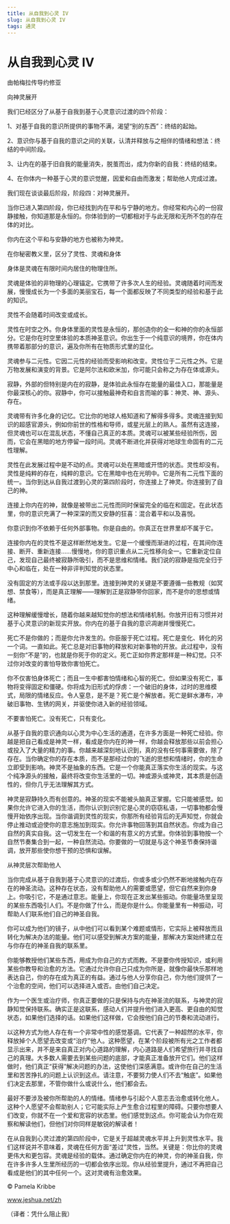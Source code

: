 ```yaml
--- 
title: 从自我到心灵 IV 
slug: 从自我到心灵 IV 
tags: 通灵 
--- 
```

# 从自我到心灵 IV

由帕梅拉传导约修亚

向神灵展开

我们已经区分了从基于自我到基于心灵意识过渡的四个阶段：

1、对基于自我的意识所提供的事物不满，渴望“别的东西”：终结的起始。

2、意识你与基于自我的意识之间的关联，认清并释放与之相伴的情绪和想法：终结的中间阶段。

3、让内在的基于旧自我的能量消失，脱茧而出，成为你新的自我：终结的结束。

4、在你体内一种基于心灵的意识觉醒，因爱和自由而激发；帮助他人完成过渡。

我们现在谈谈最后阶段，阶段四：对神灵展开。

当你已进入第四阶段，你已经找到内在平和与宁静的地方。你经常和内心的一份寂静接触，你知道那是永恒的。你体验到的一切都相对于与此无限和无所不包的存在体的对比。

你内在这个平和与安静的地方也被称为神灵。

在你秘密教义里，区分了灵性、灵魂和身体

身体是灵魂在有限时间内居住的物理住所。

灵魂是体验的非物理的心理锚定。它携带了许多次人生的经验。灵魂随着时间而发展，慢慢成长为一个多面的美丽宝石，每一个面都反映了不同类型的经验和基于此的知识。

灵性不会随着时间改变或成长。

灵性在时空之外。你身体里面的灵性是永恒的，那创造你的全一和神的你的永恒部分。它是你在时空里体验的本质神圣意识。你出生于一个纯意识的境界，你在体内携带着那部分的意识，遍及你所有在物质形式里的显化。

灵魂参与二元性。它因二元性的经验而受影响和改变。灵性位于二元性之外。它是万物发展和演变的背景。它是阿尔法和欧米加，你可能只会称之为存在体或源头。

寂静，外部的但特别是内在的寂静，是体验此永恒存在能量的最佳入口，那能量是你最深核心的你。寂静中，你可以接触最神奇和自言而喻的事：神灵、神、源头、存在。

灵魂带有许多化身的记忆。它比你的地球人格知道和了解得多得多。灵魂连接到知识的超感官源头，例如你前世的性格和导师，或星光层上的熟人。虽然有这连接，但灵魂也可以在混乱状态，不懂自己真正的本质。灵魂可以被某些经验所伤，因而，它会在黑暗的地方停留一段时间。灵魂不断进化并获得对地球生命固有的二元性理解。

灵性在此发展过程中是不动的点。灵魂可以处在黑暗或开悟的状态。灵性却没有。灵性是纯粹的存在，纯粹的意识。它在黑暗中也在光明中。它是所有二元性下面的统一。当你到达从自我过渡到心灵的第四阶段时，你连接上了神灵。你连接到了自己的神。

连接上你内在的神，就像是被带出二元性而同时保留完全的临在和固定。在此状态里，你的意识充满了一种深深的而又安静的狂喜：混合着平和以及喜悦。

你意识到你不依赖于任何外部事物。你是自由的。你真正在世界里却不属于它。

连接你内在的灵性不是这样断然地发生。它是一个缓慢而渐进的过程，在其间你连接、断开、重新连接……慢慢地，你的意识重点从二元性移向全一。它重新定位自己，发现自己最终被寂静所吸引，而不是思维和情绪。我们说的寂静是指完全归于中心和临在，处在一种非评判知觉的状态里。

没有固定的方法或手段以达到那里。连接到神灵的关键是不要遵循一些教规（如冥想、禁食等），而是真正理解——理解到正是寂静带你回家，而不是你的思想或情绪。

这种理解缓慢增长，随着你越来越知觉你的想法和情绪机制。你放开旧有习惯并对基于心灵意识的新现实开放。你内在的基于自我的意识凋谢并慢慢死亡。

死亡不是你做的；而是你允许发生的。你臣服于死亡过程。死亡是变化、转化的另一个词。一直如此。死亡总是对旧事物的释放和对新事物的开放。此过程中，没有一刻你“不是”的，也就是你死于你的定义。死亡正如你界定那样是一种幻觉。只不过你对改变的害怕导致你害怕死亡。

你不仅害怕身体死亡；而且一生中都害怕情绪和心智的死亡。但如果没有死亡，事物将变得固定和僵硬。你将成为旧形式的俘虏：一个破旧的身体，过时的思维模式，局限的情绪反应。令人窒息，是不是？死亡是个解放者。死亡是鲜水瀑布，冲破旧事物、生锈的网关，并驱使你进入新的经验领域。

不要害怕死亡。没有死亡，只有变化。

从基于自我的意识通向以心灵为中心生活的通道，在许多方面是一种死亡经验。你越是把自己看成是神灵一样，看成是你内在的神一样，你越会释放那些以前会担心或投入了大量的精力的事。你越来越深刻地认识到，真的没有任何事需要做，除了存在。当你确定你的存在本质，而不是那经过你的飞逝的思想和情绪时，你的生命立即受到影响。神灵不是抽象的东西。它是一个你能真正落实你生活的现实。与这个纯净源头的接触，最终将改变你生活里的一切。神或源头或神灵，其本质是创造性的，但你几乎无法理解其方式。

神灵是寂静持久而有创意的。神圣的现实不能被头脑真正掌握。它只能被感觉。如果你允许它进入你的生活，而你认识到识别它是心灵的窃窃私语，一切事物都会慢慢开始依序出现。当你谐调到灵性的现实，你那所有经验背后的无声知觉，你就会停止推动或迫使你的意志施加到现实。你允许事物回落到其自然状态。你成为自己自然的真实自我。这一切发生在一个和谐的有意义的方式里。你体验到事物按一个自然节奏集合到一起，一种自然流动。你要做的一切就是与这个神圣节奏保持谐调，放开那些使你想干预的恐惧和误解。

从神灵层次帮助他人

当你完成从基于自我到基于心灵意识的过渡后，你或多或少仍然不断地接触内在存在的神圣流动。这种存在状态，没有帮助他人的需要或愿望，但它自然来到你身上。你吸引它，不是通过意志。能量上，你现在正发出某些振动。你能量场里呈现的某些东西吸引人们。不是你做了什么，而是你是什么。你能量里有一种振动，可帮助人们联系他们自己的神圣自我。

你可以成为他们的镜子，从中他们可以看到某个难题或情形，它实际上被释放而且转化为解决办法的能量。他们可以感受到解决方案的能量，那解决方案始终建立在与你存在的神圣自我的联系里。

你能够教授他们某些东西，用成为你自己的方式而教。不是要你传授知识，或利用某些你教导和治愈的方法。它通过允许你自己只成为你所是，就像你最快乐那样地表达自己，你的存在成为真正的有益。通过与他人分享你自己，你为他们提供了一个治愈的空间，他们可以选择进入或否。由他们自己决定。

作为一个医生或治疗师，你真正要做的只是保持与内在神圣流的联系，与神灵的寂静知觉保持联系。确实正是这联系，感动人们并提升他们进入更高、更自由的知觉状态，如果他们选择的话。如果他们这样做，它会按他们自己的节奏和流动进行。

以这种方式为他人存在有一个非常中性的感觉基调。它代表了一种超然的水平，你释放掉个人愿望去改变或“治疗”他人。这种愿望，在某个阶段被所有光之工作者都显示出来，并不是来自真正对内心道路的理解，内心道路是人们希望旅行并寻找自己的真理。大多数人需要去到某些问题的底部，才能真正准备放开它们。他们这样做时，他们真正“获得”解决问题的办法，这使他们深感满意。或许你在自己的生活里和苦苦挣扎的问题上认识到这点。请注意，不要努力使人们不去“触底”。如果他们决定去那里，不管你做什么或说什么，他们都会去。

最好不要涉及被你所帮助的人的情绪。情绪参与引起个人意志去治愈或转化他人。这种个人愿望不会帮助别人；它可能实际上产生愈合过程里的障碍。只要你想要人们改变，你就不在一个爱和宽容的状态里。他们感觉到这点。你可能会认为你在观察和解读他们，但他们对你同样是敏锐的解读者！

在从自我到心灵过渡的第四阶段中，它是关于超越灵魂水平并上升到灵性水平。我们这样说并不意味着，灵魂在任何方面“差过”灵性，当然。关键是：你比你的灵魂更伟大和更包容。灵魂是经验的载体。通过确定你内在的神灵，你的神圣自我，你在许多许多人生里所经历的一切都会依序出现。你从经验里提升，通过不再把自己看成是他们的其中任何一个。这对灵魂有治愈效果。

© Pamela Kribbe

www.jeshua.net/zh

（译者：凭什么阻止我）
